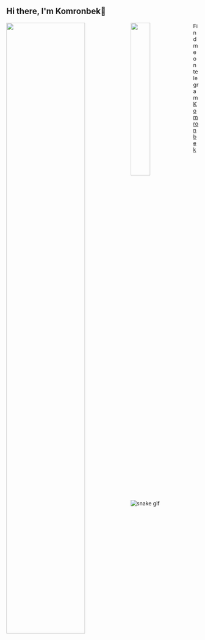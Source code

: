 ## Hi there, I'm Komronbek👋

<img align="left" width="64%" src="https://github-readme-stats.vercel.app/api?username=komronbek-tufliyev&show_icons=true&theme=tokyonight"/>
<img align="left" width="32%" src="https://github-readme-stats.vercel.app/api/top-langs/?username=komronbek-tufliyev&layout=compact)](https://github.com/komronbek-tufliyev/github-readme-stats"/>

Find me on telegram [Komronbek](https://t.me/archer_dev/)
<!-- <img align="center" width="10%" src="https://tylerstableford.com/wp-content/uploads/2014/04/26_Life-1.jpg" style="border-radius:50%"/> -->


<!-- <img align="left" src="https://img.shields.io/badge/python-3670A0?style=for-the-badge&logo=python&logoColor=ffdd54"/>
<img align="left" src="https://img.shields.io/badge/javascript-%23323330.svg?style=for-the-badge&logo=javascript&logoColor=%23F7DF1E"/>
<img align="left" src="https://img.shields.io/badge/flask-%23000.svg?style=for-the-badge&logo=flask&logoColor=white"/>
<img align="left" src="https://img.shields.io/badge/Flutter-%2302569B.svg?style=for-the-badge&logo=Flutter&logoColor=white"/> -->

<!-- [![Komronbek's wakatime stats](https://github-readme-stats.vercel.app/api/wakatime?username=komronbek_dev)](https://github.com/komronbek-tufliyev/github-readme-stats) -->

![snake gif](https://github.com/komronbek-tufliyev/blob/output/github-contribution-grid-snake.gif)
